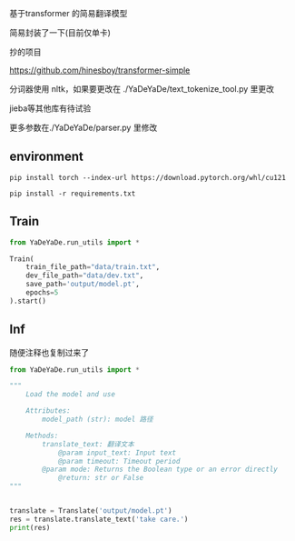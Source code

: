 基于transformer 的简易翻译模型

简易封装了一下(目前仅单卡)

抄的项目

https://github.com/hinesboy/transformer-simple

分词器使用 nltk，如果要更改在 ./YaDeYaDe/text_tokenize_tool.py 里更改

jieba等其他库有待试验

更多参数在./YaDeYaDe/parser.py 里修改

## environment

`pip install torch --index-url https://download.pytorch.org/whl/cu121`

`pip install -r requirements.txt`

## Train

```python
from YaDeYaDe.run_utils import *

Train(
	train_file_path="data/train.txt", 
	dev_file_path="data/dev.txt",
	save_path='output/model.pt',
	epochs=5
).start()
```

## Inf

随便注释也复制过来了

```python
from YaDeYaDe.run_utils import *

"""
    Load the model and use

    Attributes:
        model_path (str): model 路径

    Methods:
        translate_text: 翻译文本
            @param input_text: Input text
            @param timeout: Timeout period
	    @param mode: Returns the Boolean type or an error directly
            @return: str or False
"""


translate = Translate('output/model.pt')
res = translate.translate_text('take care.')
print(res)
```
